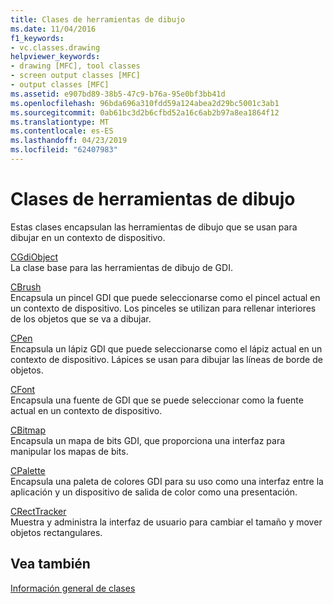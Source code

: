 ```yaml
---
title: Clases de herramientas de dibujo
ms.date: 11/04/2016
f1_keywords:
- vc.classes.drawing
helpviewer_keywords:
- drawing [MFC], tool classes
- screen output classes [MFC]
- output classes [MFC]
ms.assetid: e907bd89-38b5-47c9-b76a-95e0bf3bb41d
ms.openlocfilehash: 96bda696a310fdd59a124abea2d29bc5001c3ab1
ms.sourcegitcommit: 0ab61bc3d2b6cfbd52a16c6ab2b97a8ea1864f12
ms.translationtype: MT
ms.contentlocale: es-ES
ms.lasthandoff: 04/23/2019
ms.locfileid: "62407983"
---
```

# <a name="drawing-tool-classes"></a>Clases de herramientas de dibujo

Estas clases encapsulan las herramientas de dibujo que se usan para dibujar en un contexto de dispositivo.

[CGdiObject](../mfc/reference/cgdiobject-class.md)<br/>
La clase base para las herramientas de dibujo de GDI.

[CBrush](../mfc/reference/cbrush-class.md)<br/>
Encapsula un pincel GDI que puede seleccionarse como el pincel actual en un contexto de dispositivo. Los pinceles se utilizan para rellenar interiores de los objetos que se va a dibujar.

[CPen](../mfc/reference/cpen-class.md)<br/>
Encapsula un lápiz GDI que puede seleccionarse como el lápiz actual en un contexto de dispositivo. Lápices se usan para dibujar las líneas de borde de objetos.

[CFont](../mfc/reference/cfont-class.md)<br/>
Encapsula una fuente de GDI que se puede seleccionar como la fuente actual en un contexto de dispositivo.

[CBitmap](../mfc/reference/cbitmap-class.md)<br/>
Encapsula un mapa de bits GDI, que proporciona una interfaz para manipular los mapas de bits.

[CPalette](../mfc/reference/cpalette-class.md)<br/>
Encapsula una paleta de colores GDI para su uso como una interfaz entre la aplicación y un dispositivo de salida de color como una presentación.

[CRectTracker](../mfc/reference/crecttracker-class.md)<br/>
Muestra y administra la interfaz de usuario para cambiar el tamaño y mover objetos rectangulares.

## <a name="see-also"></a>Vea también

[Información general de clases](../mfc/class-library-overview.md)
